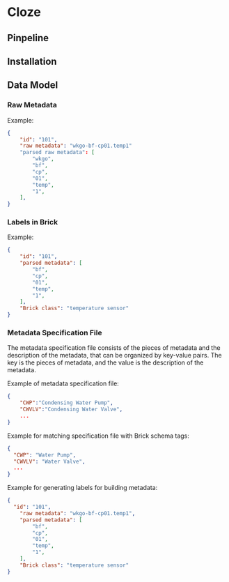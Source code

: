 # Cloze

## Pinpeline

## Installation

## Data Model
### Raw Metadata
Example:
```json
{
    "id": "101",
    "raw metadata": "wkgo-bf-cp01.temp1"
    "parsed raw metadata": [
        "wkgo",
        "bf",
        "cp",
        "01",
        "temp",
        "1",
    ],
}
```
### Labels in Brick
Example:
```json
{
    "id": "101",
    "parsed metadata": [
        "bf",
        "cp",
        "01",
        "temp",
        "1",
    ],
    "Brick class": "temperature sensor"
}
```
### Metadata Specification File
The metadata specification file consists of the pieces of metadata and the description of the metadata, that can be organized by key-value pairs.
The key is the pieces of metadata, and the value is the description of the metadata. 

Example of metadata specification file:
```json
{
    "CWP":"Condensing Water Pump",
    "CWVLV":"Condensing Water Valve",
    ...
}
```
Example for matching specification file with Brick schema tags:
```json
{
  "CWP": "Water Pump",
  "CWVLV": "Water Valve",
  ...
}
```

Example for generating labels for building metadata:
```json
{
  "id": "101",
    "raw metadata": "wkgo-bf-cp01.temp1",
    "parsed metadata": [
        "bf",
        "cp",
        "01",
        "temp",
        "1",
    ],
    "Brick class": "temperature sensor"
}
```
